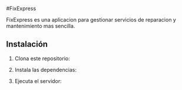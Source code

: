 #FixExpress

FixExpress es una aplicacion para gestionar servicios de reparacion y mantenimiento mas sencilla.

## Instalación
1. Clona este repositorio:

2. Instala las dependencias:

3. Ejecuta el servidor:

